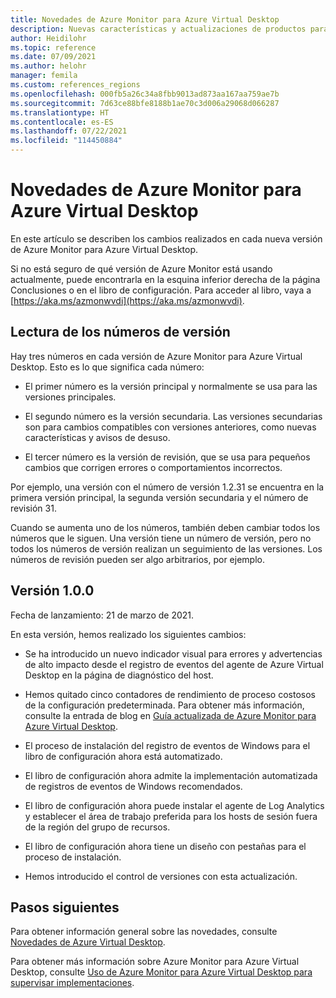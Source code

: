 ```yaml
---
title: Novedades de Azure Monitor para Azure Virtual Desktop
description: Nuevas características y actualizaciones de productos para el agente de Azure Virtual Desktop.
author: Heidilohr
ms.topic: reference
ms.date: 07/09/2021
ms.author: helohr
manager: femila
ms.custom: references_regions
ms.openlocfilehash: 000fb5a26c34a8fbb9013ad873aa167aa759ae7b
ms.sourcegitcommit: 7d63ce88bfe8188b1ae70c3d006a29068d066287
ms.translationtype: HT
ms.contentlocale: es-ES
ms.lasthandoff: 07/22/2021
ms.locfileid: "114450884"
---
```

# <a name="whats-new-in-azure-monitor-for-azure-virtual-desktop"></a>Novedades de Azure Monitor para Azure Virtual Desktop

En este artículo se describen los cambios realizados en cada nueva versión de Azure Monitor para Azure Virtual Desktop.

Si no está seguro de qué versión de Azure Monitor está usando actualmente, puede encontrarla en la esquina inferior derecha de la página Conclusiones o en el libro de configuración. Para acceder al libro, vaya a [https://aka.ms/azmonwvdi](https://aka.ms/azmonwvdi).

## <a name="how-to-read-version-numbers"></a>Lectura de los números de versión

Hay tres números en cada versión de Azure Monitor para Azure Virtual Desktop. Esto es lo que significa cada número:

- El primer número es la versión principal y normalmente se usa para las versiones principales.

- El segundo número es la versión secundaria. Las versiones secundarias son para cambios compatibles con versiones anteriores, como nuevas características y avisos de desuso.

- El tercer número es la versión de revisión, que se usa para pequeños cambios que corrigen errores o comportamientos incorrectos.

Por ejemplo, una versión con el número de versión 1.2.31 se encuentra en la primera versión principal, la segunda versión secundaria y el número de revisión 31.

Cuando se aumenta uno de los números, también deben cambiar todos los números que le siguen. Una versión tiene un número de versión, pero no todos los números de versión realizan un seguimiento de las versiones. Los números de revisión pueden ser algo arbitrarios, por ejemplo.

## <a name="version-100"></a>Versión 1.0.0

Fecha de lanzamiento: 21 de marzo de 2021.

En esta versión, hemos realizado los siguientes cambios:

- Se ha introducido un nuevo indicador visual para errores y advertencias de alto impacto desde el registro de eventos del agente de Azure Virtual Desktop en la página de diagnóstico del host.

- Hemos quitado cinco contadores de rendimiento de proceso costosos de la configuración predeterminada. Para obtener más información, consulte la entrada de blog en [Guía actualizada de Azure Monitor para Azure Virtual Desktop](https://techcommunity.microsoft.com/t5/windows-virtual-desktop/updated-guidance-on-azure-monitor-for-wvd/m-p/2236173).

- El proceso de instalación del registro de eventos de Windows para el libro de configuración ahora está automatizado.

- El libro de configuración ahora admite la implementación automatizada de registros de eventos de Windows recomendados.

- El libro de configuración ahora puede instalar el agente de Log Analytics y establecer el área de trabajo preferida para los hosts de sesión fuera de la región del grupo de recursos.

- El libro de configuración ahora tiene un diseño con pestañas para el proceso de instalación.

- Hemos introducido el control de versiones con esta actualización.

## <a name="next-steps"></a>Pasos siguientes

Para obtener información general sobre las novedades, consulte [Novedades de Azure Virtual Desktop](whats-new.md).

Para obtener más información sobre Azure Monitor para Azure Virtual Desktop, consulte [Uso de Azure Monitor para Azure Virtual Desktop para supervisar implementaciones](azure-monitor.md).
